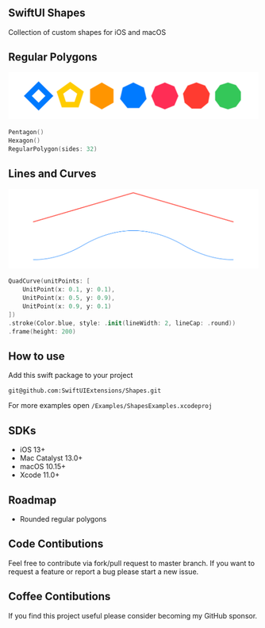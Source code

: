 ## SwiftUI Shapes
Collection of custom shapes for iOS and macOS

## Regular Polygons
<center>
<img src="Resources/regularRectangles.png"/>
</center>

```swift
Pentagon()
Hexagon()
RegularPolygon(sides: 32)
```

## Lines and Curves
<center>
<img src="Resources/lines.png"/>
</center>

```swift
QuadCurve(unitPoints: [
    UnitPoint(x: 0.1, y: 0.1),
    UnitPoint(x: 0.5, y: 0.9),
    UnitPoint(x: 0.9, y: 0.1)
])
.stroke(Color.blue, style: .init(lineWidth: 2, lineCap: .round))
.frame(height: 200)
```

## How to use

Add this swift package to your project
```
git@github.com:SwiftUIExtensions/Shapes.git
```

For more examples open `/Examples/ShapesExamples.xcodeproj`

## SDKs
- iOS 13+
- Mac Catalyst 13.0+
- macOS 10.15+
- Xcode 11.0+

## Roadmap 
- Rounded regular polygons

## Code Contibutions
Feel free to contribute via fork/pull request to master branch. If you want to request a feature or report a bug please start a new issue.

## Coffee Contibutions
If you find this project useful please consider becoming my GitHub sponsor.
